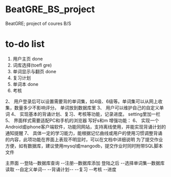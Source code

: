 # BeatGRE_BS_project
BeatGRE; project of coures B/S

# to-do list
1. 用户主页 done
2. 词库选择(toefl gre)
3. 单词显示与翻页 done
4. 复习计划
5. 单词本 done
6. 考核


2、	用户登录后可以设置需要背的单词集，如4级、6级等。单词集可以从网上收集，数量多少不影响评分。 单词放到数据库里
3、	用户可以维护自己的自定义单词 
4、	实现基本的背诵计划、复习、考核等功能，记录进度。 setting里加一栏
5、	界面样式需要适配PC和手机的浏览器 写好s和m
增强功能：
6、	实现一个Android或iphone客户端软件，功能同网站，支持离线使用，并能实现背诵计划的通知提醒
7、	具体一定的学习能力，能根据记忆曲线或用户的使用习惯调整背诵的内容，此项功能在界面上表现不明显时，可以在文档中详细说明
为了提交作业方便，如有数据库，建议使用mysql或mangodb，提交作业时同时附带SQL脚本文件


主界面
--登陆--数据库查询
--注册--数据库添加
登陆之后
--选择单词集--数据库读取
--自定义单词--
--背诵计划--
--复习
--考核
--进度

